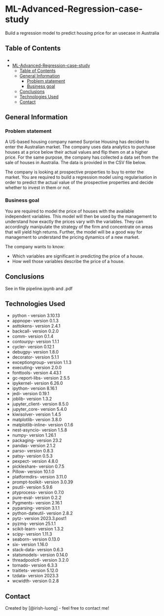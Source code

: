 # 

# ML-Advanced-Regression-case-study
Build a regression model to predict housing price for an usecase in Australia


## Table of Contents
- [](#)
- [ML-Advanced-Regression-case-study](#ml-advanced-regression-case-study)
  - [Table of Contents](#table-of-contents)
  - [General Information](#general-information)
    - [Problem statement](#problem-statement)
    - [Business goal](#business-goal)
  - [Conclusions](#conclusions)
  - [Technologies Used](#technologies-used)
  - [Contact](#contact)


## General Information
### Problem statement
A US-based housing company named Surprise Housing has decided to enter the Australian market. The company uses data analytics to purchase houses at a price below their actual values and flip them on at a higher price. For the same purpose, the company has collected a data set from the sale of houses in Australia. The data is provided in the CSV file below.
 
The company is looking at prospective properties to buy to enter the market. You are required to build a regression model using regularisation in order to predict the actual value of the prospective properties and decide whether to invest in them or not.

### Business goal
You are required to model the price of houses with the available independent variables. This model will then be used by the management to understand how exactly the prices vary with the variables. They can accordingly manipulate the strategy of the firm and concentrate on areas that will yield high returns. Further, the model will be a good way for management to understand the pricing dynamics of a new market.

The company wants to know:
- Which variables are significant in predicting the price of a house.
- How well those variables describe the price of a house.

## Conclusions

See in file pipeline.ipynb and .pdf

## Technologies Used
- python - version 3.10.13
- appnope- version 0.1.3
- asttokens- version 2.4.1
- backcall- version 0.2.0
- comm- version 0.1.4
- contourpy- version 1.1.1
- cycler- version 0.12.1
- debugpy- version 1.8.0
- decorator- version 5.1.1
- exceptiongroup- version 1.1.3
- executing- version 2.0.0
- fonttools- version 4.43.1
- gc-report-libs- version 2.5.5
- ipykernel- version 6.26.0
- ipython- version 8.16.1
- jedi- version 0.19.1
- joblib- version 1.3.2
- jupyter_client- version 8.5.0
- jupyter_core- version 5.4.0
- kiwisolver- version 1.4.5
- matplotlib- version 3.8.0
- matplotlib-inline- version 0.1.6
- nest-asyncio- version 1.5.8
- numpy- version 1.26.1
- packaging- version 23.2
- pandas- version 2.1.2
- parso- version 0.8.3
- patsy- version 0.5.3
- pexpect- version 4.8.0
- pickleshare- version 0.7.5
- Pillow- version 10.1.0
- platformdirs- version 3.11.0
- prompt-toolkit- version 3.0.39
- psutil- version 5.9.6
- ptyprocess- version 0.7.0
- pure-eval- version 0.2.2
- Pygments- version 2.16.1
- pyparsing- version 3.1.1
- python-dateutil- version 2.8.2
- pytz- version 2023.3.post1
- pyzmq- version 25.1.1
- scikit-learn- version 1.3.2
- scipy- version 1.11.3
- seaborn- version 0.13.0
- six- version 1.16.0
- stack-data- version 0.6.3
- statsmodels- version 0.14.0
- threadpoolctl- version 3.2.0
- tornado- version 6.3.3
- traitlets- version 5.12.0
- tzdata- version 2023.3
- wcwidth- version 0.2.8


## Contact
Created by [@irish-luong] - feel free to contact me!

